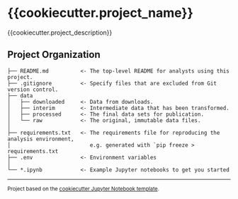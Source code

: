 # {{cookiecutter.project_name}}

{{cookiecutter.project_description}}

## Project Organization

```
├── README.md          <- The top-level README for analysts using this project.
├── .gitignore         <- Specify files that are excluded from Git version control.
├── data
│   ├── downloaded     <- Data from downloads.
│   ├── interim        <- Intermediate data that has been transformed.
│   ├── processed      <- The final data sets for publication.
│   └── raw            <- The original, immutable data files.
│
├── requirements.txt   <- The requirements file for reproducing the analysis environment, 
│                         e.g. generated with `pip freeze > requirements.txt
├── .env               <- Environment variables                          
│
└── *.ipynb            <- Example Jupyter notebooks to get you started
```

---

<p><small>Project based on the <a target="_blank" href="https://github.com/martin-liad/cookiecutter-jupyter-notebook">cookiecutter Jupyter Notebook template</a>.</small></p>
